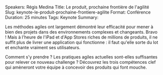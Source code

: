 Speakers: Régis Medina
Title: Le produit, prochaine frontière de l'agilité
Slug: keynote-le-produit-prochaine-frontiere-agilite
Format: Conférence
Duration: 25 minutes
Tags: Keynote
Summary: 

Les méthodes agiles ont largement démontré leur efficacité pour mener à bien des projets dans des environnements complexes et changeants. Bravo ! Mais à l'heure de l'iPad et d'App Stores riches de millions de produits, il ne suffit plus de livrer une application qui fonctionne : il faut qu'elle sorte du lot et enchante vraiment ses utilisateurs.

Comment s'y prendre ? Les pratiques agiles actuelles sont-elles suffisantes pour relever ce nouveau challenge ? Découvrez les trois compétences clef qui amèneront votre équipe à concevoir des produits qui font mouche.

